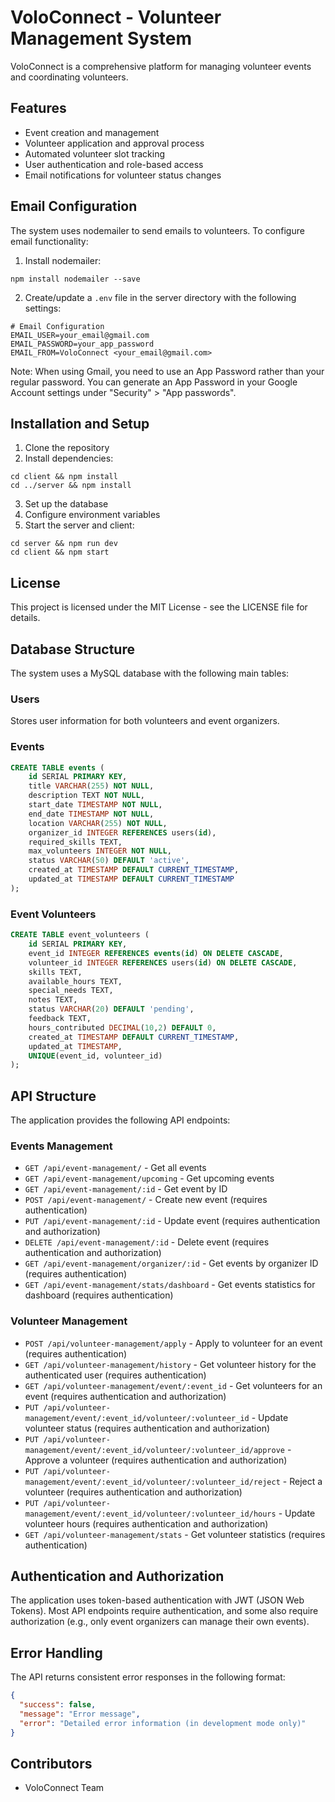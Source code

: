 # VoloConnect - Volunteer Management System

VoloConnect is a comprehensive platform for managing volunteer events and coordinating volunteers.

## Features

- Event creation and management
- Volunteer application and approval process
- Automated volunteer slot tracking
- User authentication and role-based access
- Email notifications for volunteer status changes

## Email Configuration

The system uses nodemailer to send emails to volunteers. To configure email functionality:

1. Install nodemailer:
```
npm install nodemailer --save
```

2. Create/update a `.env` file in the server directory with the following settings:
```
# Email Configuration
EMAIL_USER=your_email@gmail.com
EMAIL_PASSWORD=your_app_password
EMAIL_FROM=VoloConnect <your_email@gmail.com>
```

Note: When using Gmail, you need to use an App Password rather than your regular password. You can generate an App Password in your Google Account settings under "Security" > "App passwords".

## Installation and Setup

1. Clone the repository
2. Install dependencies:
```
cd client && npm install
cd ../server && npm install
```
3. Set up the database
4. Configure environment variables
5. Start the server and client:
```
cd server && npm run dev
cd client && npm start
```

## License

This project is licensed under the MIT License - see the LICENSE file for details.

## Database Structure

The system uses a MySQL database with the following main tables:

### Users
Stores user information for both volunteers and event organizers.

### Events
```sql
CREATE TABLE events (
    id SERIAL PRIMARY KEY,
    title VARCHAR(255) NOT NULL,
    description TEXT NOT NULL,
    start_date TIMESTAMP NOT NULL,
    end_date TIMESTAMP NOT NULL,
    location VARCHAR(255) NOT NULL,
    organizer_id INTEGER REFERENCES users(id),
    required_skills TEXT,
    max_volunteers INTEGER NOT NULL,
    status VARCHAR(50) DEFAULT 'active',
    created_at TIMESTAMP DEFAULT CURRENT_TIMESTAMP,
    updated_at TIMESTAMP DEFAULT CURRENT_TIMESTAMP
);
```

### Event Volunteers
```sql
CREATE TABLE event_volunteers (
    id SERIAL PRIMARY KEY,
    event_id INTEGER REFERENCES events(id) ON DELETE CASCADE,
    volunteer_id INTEGER REFERENCES users(id) ON DELETE CASCADE,
    skills TEXT,
    available_hours TEXT,
    special_needs TEXT,
    notes TEXT,
    status VARCHAR(20) DEFAULT 'pending',
    feedback TEXT,
    hours_contributed DECIMAL(10,2) DEFAULT 0,
    created_at TIMESTAMP DEFAULT CURRENT_TIMESTAMP,
    updated_at TIMESTAMP,
    UNIQUE(event_id, volunteer_id)
);
```

## API Structure

The application provides the following API endpoints:

### Events Management
- `GET /api/event-management/` - Get all events
- `GET /api/event-management/upcoming` - Get upcoming events
- `GET /api/event-management/:id` - Get event by ID
- `POST /api/event-management/` - Create new event (requires authentication)
- `PUT /api/event-management/:id` - Update event (requires authentication and authorization)
- `DELETE /api/event-management/:id` - Delete event (requires authentication and authorization)
- `GET /api/event-management/organizer/:id` - Get events by organizer ID (requires authentication)
- `GET /api/event-management/stats/dashboard` - Get events statistics for dashboard (requires authentication)

### Volunteer Management
- `POST /api/volunteer-management/apply` - Apply to volunteer for an event (requires authentication)
- `GET /api/volunteer-management/history` - Get volunteer history for the authenticated user (requires authentication)
- `GET /api/volunteer-management/event/:event_id` - Get volunteers for an event (requires authentication and authorization)
- `PUT /api/volunteer-management/event/:event_id/volunteer/:volunteer_id` - Update volunteer status (requires authentication and authorization)
- `PUT /api/volunteer-management/event/:event_id/volunteer/:volunteer_id/approve` - Approve a volunteer (requires authentication and authorization)
- `PUT /api/volunteer-management/event/:event_id/volunteer/:volunteer_id/reject` - Reject a volunteer (requires authentication and authorization)
- `PUT /api/volunteer-management/event/:event_id/volunteer/:volunteer_id/hours` - Update volunteer hours (requires authentication and authorization)
- `GET /api/volunteer-management/stats` - Get volunteer statistics (requires authentication)

## Authentication and Authorization

The application uses token-based authentication with JWT (JSON Web Tokens). Most API endpoints require authentication, and some also require authorization (e.g., only event organizers can manage their own events).

## Error Handling

The API returns consistent error responses in the following format:
```json
{
  "success": false,
  "message": "Error message",
  "error": "Detailed error information (in development mode only)"
}
```

## Contributors

- VoloConnect Team 